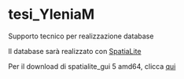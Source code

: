 # tesi_YleniaM
Supporto tecnico per realizzazione database

Il database sarà realizzato con [SpatiaLite](http://www.gaia-gis.it/gaia-sins/)

Per il download di spatialite_gui 5 amd64, clicca [qui](http://www.gaia-gis.it/gaia-sins/windows-bin-NEXTGEN-amd64/)
